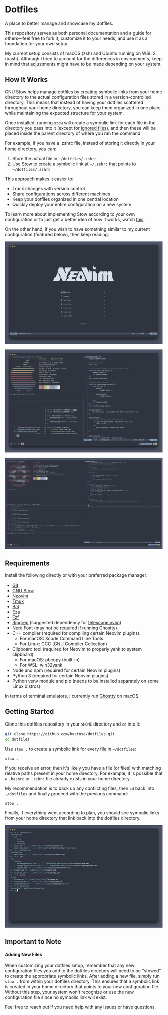 # Dotfiles

A place to better manage and showcase my dotfiles.

This repository serves as both personal documentation and a guide for others—feel free to fork it, customize it to your needs, and use it as a foundation for your own setup.

My current setup consists of macOS (zsh) and Ubuntu running on WSL 2 (bash). Although I tried to account for the differences in environments, keep in mind that adjustments might have to be made depending on your system.

## How It Works

GNU Stow helps manage dotfiles by creating symbolic links from your home directory to the actual configuration files stored in a version-controlled directory. This means that instead of having your dotfiles scattered throughout your home directory, you can keep them organized in one place while maintaining the expected structure for your system.

Once installed, running `stow` will create a symbolic link for each file in the directory you pass into it (except for [ignored files](https://www.gnu.org/software/stow/manual/stow.html#Ignore-Lists)), and then these will be placed inside the parent directory of where you ran the command.

For example, if you have a .zshrc file, instead of storing it directly in your home directory, you can:

1.  Store the actual file in `~/dotfiles/.zshrc`
2.  Use Stow to create a symbolic link at `~/.zshrc` that points to `~/dotfiles/.zshrc`

This approach makes it easier to:

- Track changes with version control
- Share configurations across different machines
- Keep your dotfiles organized in one central location
- Quickly deploy your entire configuration on a new system

To learn more about implementing Stow according to your own configuration or to just get a better idea of how it works, watch [this](https://www.youtube.com/watch?v=FHuwzbpTTo0&list=PLVICUuo69SVpj_kjGKeUFKJSxAKdtr4uS&index=3&t=1s).

On the other hand, if you wish to have something similar to my current configuration (featured below), then keep reading.

![neovim](./assets/neovim.png)

![macos](./assets/mac.png)

![ubuntu](./assets/ubuntu.png)

## Requirements

Install the following directly or with your preferred package manager:

- [Git](https://git-scm.com)
- [GNU Stow](https://www.gnu.org/software/stow/)
- [Neovim](https://neovim.io)
- [Tmux](https://github.com/tmux/tmux)
- [Bat](https://github.com/sharkdp/bat)
- [Eza](https://github.com/eza-community/eza)
- [Fzf](https://github.com/junegunn/fzf)
- [Ripgrep](https://github.com/BurntSushi/ripgrep) (suggested dependency for [telescope.nvim](https://github.com/nvim-telescope/telescope.nvim?tab=readme-ov-file#getting-started))
- [Nerd Font](https://www.nerdfonts.com) (may not be required if running Ghostty)
- C++ compiler (required for compiling certain Neovim plugins):
  - For macOS: Xcode Command Line Tools
  - For Linux: GCC (GNU Compiler Collection)
- Clipboard tool (required for Neovim to properly yank to system clipboard):
  - For macOS: pbcopy (built-in)
  - For WSL: win32yank
- Node and npm (required for certain Neovim plugins)
- Python 3 (required for certain Neovim plugins)
- Python venv module and pip (needs to be installed separately on some Linux distros)

In terms of terminal emulators, I currently run [Ghostty](https://ghostty.org/docs) on macOS.

## Getting Started

Clone this dotfiles repository in your `$HOME` directory and `cd` into it:

```sh
git clone https://github.com/bastnsa/dotfiles.git
cd dotfiles
```

Use `stow .` to create a symbolic link for every file in `~/dotfiles`:

```
stow .
```

If you receive an error, then it's likely you have a file (or files) with matching relative paths present in your home directory. For example, it is possible that a `.bashrc` or `.zshrc` file already exists in your home directory.

My recommendation is to back up any conflicting files, then `cd` back into `~/dotfiles` and finally proceed with the previous command:

```
stow .
```

Finally, if everything went according to plan, you should see symbolic links from your home directory that link back into the dotfiles directory.

![symlinks](./assets/symlinks.png)

## Important to Note

#### Adding New Files

When customizing your dotfiles setup, remember that any new configuration files you add to the dotfiles directory will need to be "stowed" to create the appropriate symbolic links. After adding a new file, simply run `stow .` from within your dotfiles directory. This ensures that a symbolic link is created in your home directory that points to your new configuration file. Without this step, your system won't recognize or use the new configuration file since no symbolic link will exist.

Feel free to reach out if you need help with any issues or have questions.
